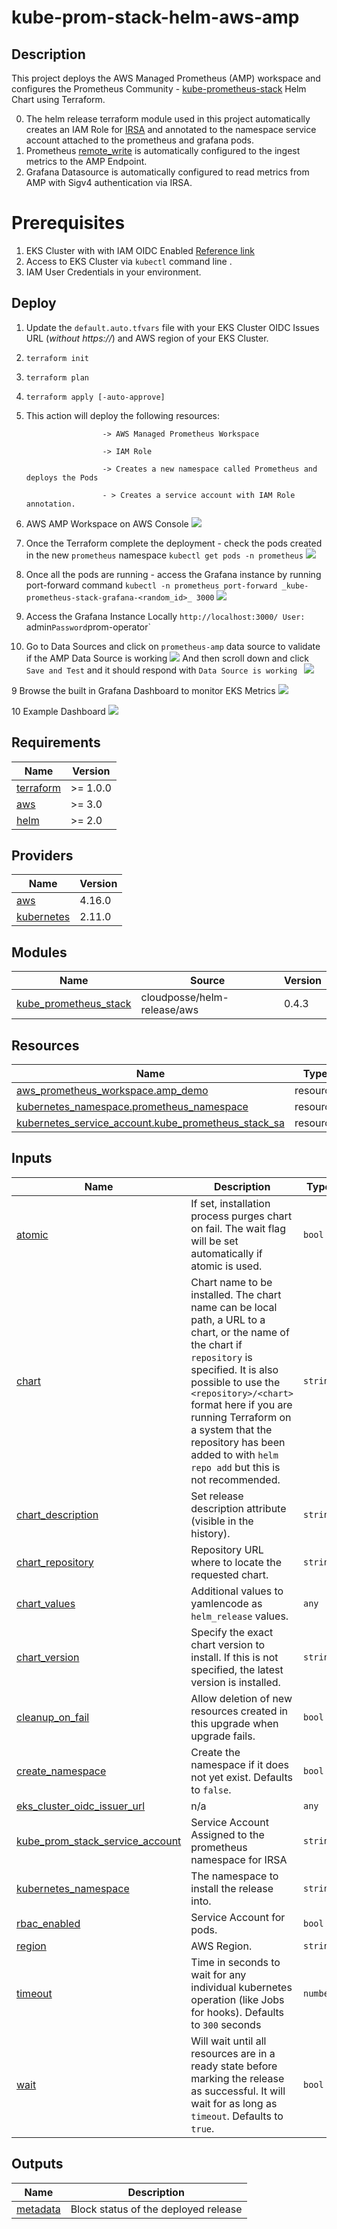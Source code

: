 # kube-prom-stack-helm-aws-amp

## Description
This project deploys the AWS Managed Prometheus (AMP) workspace and configures the Prometheus Community - [kube-prometheus-stack](https://github.com/prometheus-community/helm-charts/tree/main/charts/kube-prometheus-stack) Helm Chart using Terraform.

0. The helm release terraform module used in this project automatically creates an IAM Role for [IRSA](https://docs.aws.amazon.com/eks/latest/userguide/iam-roles-for-service-accounts.html) and annotated to the namespace service account attached to the prometheus and grafana pods.
1. Prometheus [remote_write](https://prometheus.io/docs/prometheus/latest/configuration/configuration/#remote_write)  is automatically configured to the ingest metrics to the AMP Endpoint. 
1. Grafana Datasource is automatically configured to read metrics from AMP with Sigv4 authentication via IRSA.



# Prerequisites

1. EKS Cluster with with IAM OIDC Enabled [Reference link](https://docs.aws.amazon.com/eks/latest/userguide/enable-iam-roles-for-service-accounts.html)
2. Access to EKS Cluster via `kubectl` command line .
3. IAM User Credentials in your environment.

## Deploy
1. Update the `default.auto.tfvars` file with your EKS Cluster OIDC Issues URL (_without https://_) and AWS region of your EKS Cluster.
2. `terraform init`
3. `terraform plan`
4. `terraform apply [-auto-approve]`
5. This action will deploy the following resources:

						-> AWS Managed Prometheus Workspace 

						-> IAM Role 
  
						-> Creates a new namespace called Prometheus and deploys the Pods 
						
						- > Creates a service account with IAM Role annotation.

6. AWS AMP Workspace on AWS Console
![](https://raw.githubusercontent.com/msharma24/kube-prom-stack-helm-aws-amp/main/img/amp.png)
5. Once the Terraform complete the deployment - check the pods created in the new `prometheus` namespace `kubectl get pods -n prometheus`
![](https://raw.githubusercontent.com/msharma24/kube-prom-stack-helm-aws-amp/main/img/get-pods.png)
6. Once all the pods are running - access the Grafana instance by running port-forward command `kubectl -n prometheus port-forward _kube-prometheus-stack-grafana-<random_id>_ 3000`
![](https://raw.githubusercontent.com/msharma24/kube-prom-stack-helm-aws-amp/main/img/k-port-forward.png)
7. Access the Grafana Instance Locally `http://localhost:3000/ User: `admin` Password `prom-operator`
8. Go to Data Sources  and click on `prometheus-amp` data source to validate if the AMP Data Source is working 
![](https://raw.githubusercontent.com/msharma24/kube-prom-stack-helm-aws-amp/main/img/datasource.png)
And then scroll down and click `Save and Test` and it should respond with `Data Source is working `
![](https://raw.githubusercontent.com/msharma24/kube-prom-stack-helm-aws-amp/main/img/datasource-test.png)

9 Browse the built in Grafana Dashboard to monitor EKS Metrics
![](https://raw.githubusercontent.com/msharma24/kube-prom-stack-helm-aws-amp/main/img/grafana-dashboards.png)

10 Example Dashboard
![](https://raw.githubusercontent.com/msharma24/kube-prom-stack-helm-aws-amp/main/img/example-dashboard.png)

## Requirements

| Name | Version |
|------|---------|
| <a name="requirement_terraform"></a> [terraform](#requirement\_terraform) | >= 1.0.0 |
| <a name="requirement_aws"></a> [aws](#requirement\_aws) | >= 3.0 |
| <a name="requirement_helm"></a> [helm](#requirement\_helm) | >= 2.0 |

## Providers

| Name | Version |
|------|---------|
| <a name="provider_aws"></a> [aws](#provider\_aws) | 4.16.0 |
| <a name="provider_kubernetes"></a> [kubernetes](#provider\_kubernetes) | 2.11.0 |

## Modules

| Name | Source | Version |
|------|--------|---------|
| <a name="module_kube_prometheus_stack"></a> [kube\_prometheus\_stack](#module\_kube\_prometheus\_stack) | cloudposse/helm-release/aws | 0.4.3 |

## Resources

| Name | Type |
|------|------|
| [aws_prometheus_workspace.amp_demo](https://registry.terraform.io/providers/hashicorp/aws/latest/docs/resources/prometheus_workspace) | resource |
| [kubernetes_namespace.prometheus_namespace](https://registry.terraform.io/providers/hashicorp/kubernetes/latest/docs/resources/namespace) | resource |
| [kubernetes_service_account.kube_prometheus_stack_sa](https://registry.terraform.io/providers/hashicorp/kubernetes/latest/docs/resources/service_account) | resource |

## Inputs

| Name | Description | Type | Default | Required |
|------|-------------|------|---------|:--------:|
| <a name="input_atomic"></a> [atomic](#input\_atomic) | If set, installation process purges chart on fail. The wait flag will be set automatically if atomic is used. | `bool` | `true` | no |
| <a name="input_chart"></a> [chart](#input\_chart) | Chart name to be installed. The chart name can be local path, a URL to a chart, or the name of the chart if `repository` is specified. It is also possible to use the `<repository>/<chart>` format here if you are running Terraform on a system that the repository has been added to with `helm repo add` but this is not recommended. | `string` | n/a | yes |
| <a name="input_chart_description"></a> [chart\_description](#input\_chart\_description) | Set release description attribute (visible in the history). | `string` | `null` | no |
| <a name="input_chart_repository"></a> [chart\_repository](#input\_chart\_repository) | Repository URL where to locate the requested chart. | `string` | n/a | yes |
| <a name="input_chart_values"></a> [chart\_values](#input\_chart\_values) | Additional values to yamlencode as `helm_release` values. | `any` | `{}` | no |
| <a name="input_chart_version"></a> [chart\_version](#input\_chart\_version) | Specify the exact chart version to install. If this is not specified, the latest version is installed. | `string` | `null` | no |
| <a name="input_cleanup_on_fail"></a> [cleanup\_on\_fail](#input\_cleanup\_on\_fail) | Allow deletion of new resources created in this upgrade when upgrade fails. | `bool` | `true` | no |
| <a name="input_create_namespace"></a> [create\_namespace](#input\_create\_namespace) | Create the namespace if it does not yet exist. Defaults to `false`. | `bool` | `null` | no |
| <a name="input_eks_cluster_oidc_issuer_url"></a> [eks\_cluster\_oidc\_issuer\_url](#input\_eks\_cluster\_oidc\_issuer\_url) | n/a | `any` | n/a | yes |
| <a name="input_kube_prom_stack_service_account"></a> [kube\_prom\_stack\_service\_account](#input\_kube\_prom\_stack\_service\_account) | Service Account Assigned to the prometheus namespace for IRSA | `string` | n/a | yes |
| <a name="input_kubernetes_namespace"></a> [kubernetes\_namespace](#input\_kubernetes\_namespace) | The namespace to install the release into. | `string` | n/a | yes |
| <a name="input_rbac_enabled"></a> [rbac\_enabled](#input\_rbac\_enabled) | Service Account for pods. | `bool` | `true` | no |
| <a name="input_region"></a> [region](#input\_region) | AWS Region. | `string` | n/a | yes |
| <a name="input_timeout"></a> [timeout](#input\_timeout) | Time in seconds to wait for any individual kubernetes operation (like Jobs for hooks). Defaults to `300` seconds | `number` | `null` | no |
| <a name="input_wait"></a> [wait](#input\_wait) | Will wait until all resources are in a ready state before marking the release as successful. It will wait for as long as `timeout`. Defaults to `true`. | `bool` | `null` | no |

## Outputs

| Name | Description |
|------|-------------|
| <a name="output_metadata"></a> [metadata](#output\_metadata) | Block status of the deployed release |
